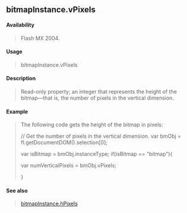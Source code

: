## bitmapInstance.vPixels

#### Availability

> Flash MX 2004.

#### Usage

> bitmapInstance.vPixels

#### Description

> Read-only property; an integer that represents the height of the bitmap—that is, the number of pixels in the vertical dimension.

#### Example

> The following code gets the height of the bitmap in pixels:
>
> // Get the number of pixels in the vertical dimension. var bmObj = fl.getDocumentDOM().selection\[0\];
>
> var isBitmap = bmObj.instanceType; if(isBitmap == "bitmap"){
>
> var numVerticalPixels = bmObj.vPixels;
>
> }

#### See also

> [bitmapInstance.hPixels](#_bookmark45)
